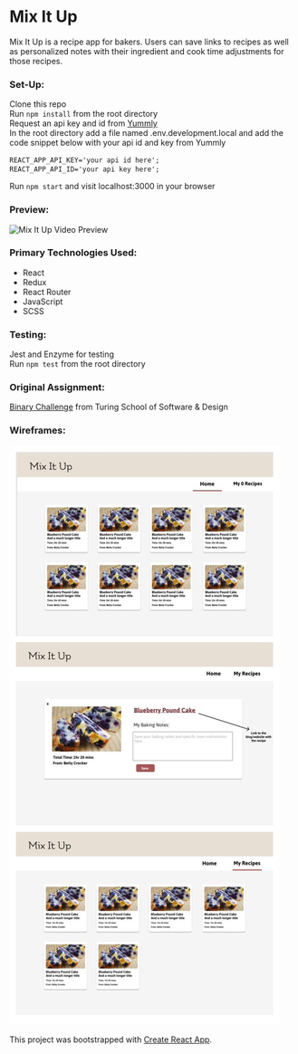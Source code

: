 # Mix It Up 
Mix It Up is a recipe app for bakers. Users can save links to recipes as well as personalized notes with their ingredient and cook time adjustments for those recipes.

### Set-Up: 
Clone this repo  
Run `npm install` from the root directory  
Request an api key and id from [Yummly](https://developer.yummly.com/#the-api)  
In the root directory add a file named .env.development.local and add the code snippet below with your api id and key from Yummly
```
REACT_APP_API_KEY='your api id here';
REACT_APP_API_ID='your api key here';
```
Run `npm start` and visit localhost:3000 in your browser  

### Preview:
![Mix It Up Video Preview](./src/images/mix-it-up.gif)  
### Primary Technologies Used:
* React 
* Redux
* React Router
* JavaScript
* SCSS

### Testing:
Jest and Enzyme for testing  
Run `npm test` from the root directory  

### Original Assignment: 
[Binary Challenge](http://frontend.turing.io/projects/binary-challenge.html) from Turing School of Software & Design  

### Wireframes:
![Mix It Up wireframes](./src/images/mix-it-up-wireframes-updated.jpg)

This project was bootstrapped with [Create React App](https://github.com/facebook/create-react-app).